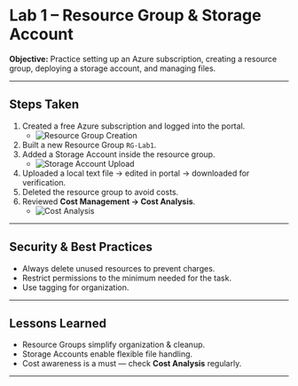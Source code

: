 # Lab 1 – Resource Group & Storage Account

**Objective:** Practice setting up an Azure subscription, creating a resource group, deploying a storage account, and managing files.

---

## Steps Taken
1. Created a free Azure subscription and logged into the portal.
   - ![Resource Group Creation](artifacts/screenshots/resource-group-creation.png)
2. Built a new Resource Group `RG-Lab1`.
3. Added a Storage Account inside the resource group.
   - ![Storage Account Upload](artifacts/screenshots/storage-account-upload.png)
4. Uploaded a local text file → edited in portal → downloaded for verification.
5. Deleted the resource group to avoid costs.
6. Reviewed **Cost Management → Cost Analysis**.
   - ![Cost Analysis](artifacts/screenshots/cost-analysis.png)

---

## Security & Best Practices
- Always delete unused resources to prevent charges.
- Restrict permissions to the minimum needed for the task.
- Use tagging for organization.

---

## Lessons Learned
- Resource Groups simplify organization & cleanup.
- Storage Accounts enable flexible file handling.
- Cost awareness is a must — check **Cost Analysis** regularly.

---
